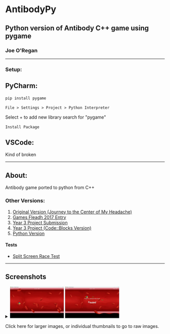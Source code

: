 # AntibodyPy

## Python version of Antibody C++ game using pygame

### Joe O'Regan

---

### Setup:

## PyCharm:

```
pip install pygame
```

```
File > Settings > Project > Python Interpreter
```

Select + to add new library
search for "pygame"

```
Install Package
```

## VSCode:

Kind of broken

---

## About:

Antibody game ported to python from C++

### Other Versions:

1. [Original Version (Journey to the Center of My Headache)](https://github.com/joeaoregan/LIT-Yr3-Project-Antibody/tree/master/AntibodyV1-JourneyToTheCenterOfMyHeadache "Antibody: Original Title")
2. [Games Fleadh 2017 Entry](https://github.com/joeaoregan/LIT-Yr3-Project-Antibody/tree/master/AntibodyV2-GamesFleadhEntry "Antibody: Games Fleadh 2017 Entry")
3. [Year 3 Project Submission](https://github.com/joeaoregan/LIT-Yr3-Project-Antibody/tree/master/AntibodyV3-Year3ProjectSubmission "LIT Games Design & Development Year 3 Project Submission")
4. [Year 3 Project (Code::Blocks Version)](https://github.com/joeaoregan/LIT-Yr3-Project-Antibody/tree/master/AntibodyV4-CodeBlocks "LIT Games Design & Development Year 3 Project (Code::Blocks Version)")
5. [Python Version](https://github.com/joeaoregan/AntibodyPy "Antibody: Python Version")

#### Tests

- [Split Screen Race Test](https://github.com/joeaoregan/LIT-Yr3-Project-Antibody/tree/master/Split-Screen%20Race%20Mode "Antibody: Split Screen Test")

---

## Screenshots

<details closed>
<summary>
<img src="https://raw.githubusercontent.com/joeaoregan/AntibodyPy/master/Screenshots/screenshot1.jpg" title="AntibodyPy" height="100"/>
<img src="https://raw.githubusercontent.com/joeaoregan/AntibodyPy/master/Screenshots/screenshot2.jpg" title="AntibodyPy: Pause" height="100"/>
<p>Click here for larger images, or individual thumbnails to go to raw images.</p>
</summary>

![AntibodyPy](https://raw.githubusercontent.com/joeaoregan/AntibodyPy/master/Screenshots/screenshot1.jpg "AntibodyPy")

###### AntybodyPy

![AntibodyPy: Pause](https://raw.githubusercontent.com/joeaoregan/AntibodyPy/master/Screenshots/screenshot2.jpg "AntibodyPy: Pause")

###### AntybodyPy - Pause

</details>
